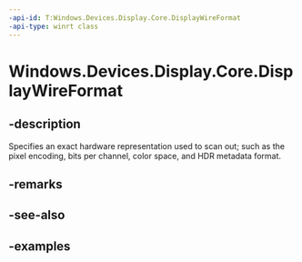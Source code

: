 ```yaml
---
-api-id: T:Windows.Devices.Display.Core.DisplayWireFormat
-api-type: winrt class
---
```


<!-- Class syntax.
public class DisplayWireFormat 
-->

# Windows.Devices.Display.Core.DisplayWireFormat

## -description
Specifies an exact hardware representation used to scan out; such as the pixel encoding, bits per channel, color space, and HDR metadata format.

## -remarks

## -see-also

## -examples

